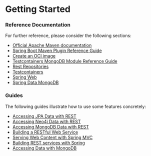 # Getting Started

### Reference Documentation
For further reference, please consider the following sections:

* [Official Apache Maven documentation](https://maven.apache.org/guides/index.html)
* [Spring Boot Maven Plugin Reference Guide](https://docs.spring.io/spring-boot/docs/2.3.4.RELEASE/maven-plugin/reference/html/)
* [Create an OCI image](https://docs.spring.io/spring-boot/docs/2.3.4.RELEASE/maven-plugin/reference/html/#build-image)
* [Testcontainers MongoDB Module Reference Guide](https://www.testcontainers.org/modules/databases/mongodb/)
* [Rest Repositories](https://docs.spring.io/spring-boot/docs/2.3.4.RELEASE/reference/htmlsingle/#howto-use-exposing-spring-data-repositories-rest-endpoint)
* [Testcontainers](https://www.testcontainers.org/)
* [Spring Web](https://docs.spring.io/spring-boot/docs/2.3.4.RELEASE/reference/htmlsingle/#boot-features-developing-web-applications)
* [Spring Data MongoDB](https://docs.spring.io/spring-boot/docs/2.3.4.RELEASE/reference/htmlsingle/#boot-features-mongodb)

### Guides
The following guides illustrate how to use some features concretely:

* [Accessing JPA Data with REST](https://spring.io/guides/gs/accessing-data-rest/)
* [Accessing Neo4j Data with REST](https://spring.io/guides/gs/accessing-neo4j-data-rest/)
* [Accessing MongoDB Data with REST](https://spring.io/guides/gs/accessing-mongodb-data-rest/)
* [Building a RESTful Web Service](https://spring.io/guides/gs/rest-service/)
* [Serving Web Content with Spring MVC](https://spring.io/guides/gs/serving-web-content/)
* [Building REST services with Spring](https://spring.io/guides/tutorials/bookmarks/)
* [Accessing Data with MongoDB](https://spring.io/guides/gs/accessing-data-mongodb/)

